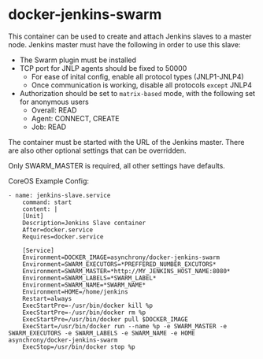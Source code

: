 # docker-jenkins-swarm
This container can be used to create and attach Jenkins slaves to a master node. Jenkins master must have the following in order to use this slave:
- The Swarm plugin must be installed
- TCP port for JNLP agents should be fixed to 50000
  - For ease of inital config, enable all protocol types (JNLP1-JNLP4)
  - Once communication is working, disable all protocols `except` JNLP4
- Authorization should be set to `matrix-based` mode, with the following set for anonymous users
  - Overall: READ
  - Agent: CONNECT, CREATE
  - Job: READ

The container must be started with the URL of the Jenkins master. There are also other optional settings that can be overridden.

Only SWARM_MASTER is required, all other settings have defaults.

CoreOS Example Config:
```
- name: jenkins-slave.service
    command: start
    content: |
    [Unit]
    Description=Jenkins Slave container
    After=docker.service
    Requires=docker.service

    [Service]
    Environment=DOCKER_IMAGE=asynchrony/docker-jenkins-swarm
    Environment=SWARM_EXECUTORS=*PREFFERED_NUMBER_EXCUTORS*
    Environment=SWARM_MASTER=*http://MY_JENKINS_HOST_NAME:8080*
    Environment=SWARM_LABELS=*SWARM_LABEL*
    Environment=SWARM_NAME=*SWARM_NAME*
    Environment=HOME=/home/jenkins
    Restart=always
    ExecStartPre=-/usr/bin/docker kill %p
    ExecStartPre=-/usr/bin/docker rm %p
    ExecStartPre=/usr/bin/docker pull $DOCKER_IMAGE
    ExecStart=/usr/bin/docker run --name %p -e SWARM_MASTER -e SWARM_EXECUTORS -e SWARM_LABELS -e SWARM_NAME -e HOME asynchrony/docker-jenkins-swarm
    ExecStop=/usr/bin/docker stop %p
```